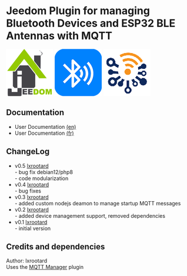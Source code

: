 # Jeedom Plugin for managing Bluetooth Devices and ESP32 BLE Antennas with MQTT

![Logo Jeedom](docs/images/jeedom.png)
![Logo Plugin](docs/images/blescanner_icon.png)
![Logo Plugin](docs/images/theengs_icon.png)

## Documentation

- User Documentation [(en)](docs/en_US/index.md)
- User Documentation [(fr)](docs/fr_FR/index.md)

## ChangeLog
* v0.5 [lxrootard](https://github.com/lxrootard)
<br> - bug fix debian12/php8
<br> - code modularization
* v0.4 [lxrootard](https://github.com/lxrootard)
<br> - bug fixes
* v0.3 [lxrootard](https://github.com/lxrootard)
<br> - added custom nodejs deamon to manage startup MQTT messages
* v0.2 [lxrootard](https://github.com/lxrootard)
<br> - added device management support, removed dependencies
* v0.1 [lxrootard](https://github.com/lxrootard)
<br> - initial version

## Credits and dependencies
Author: lxrootard
<br>Uses the [MQTT Manager](https://doc.jeedom.com/fr_FR/plugins/programming/mqtt2/) plugin
